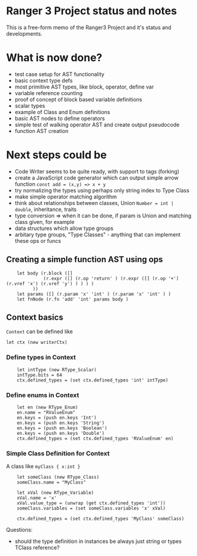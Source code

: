 
# Ranger 3 Project status and notes

This is a free-form memo of the Ranger3 Project and it's status and developments.

# What is now done?

- test case setup for AST functionality
- basic context type defs
- most primitive AST types, like block, operator, define var
- variable reference counting
- proof of concept of block based variable definitions
- scalar types
- example of Class and Enum definitions
- basic AST nodes to define operators
- simple test of walking operator AST and create output pseudocode
- function AST creation

# Next steps could be

- Code Writer seems to be quite ready, with support to tags (forking)
- create a JavaScript code generator which can output simple arrow function `const add = (x,y) => x + y`
- try normalizing the types using perhaps only string index to Type Class
- make simple operator matching algorithm
- think about relationships between classes, Union `Number = int | double`, inheritance, traits
- type conversion => when it can be done, if param is Union and matching class given, for example
- data structures which allow type groups
- arbitary type groups, "Type Classes" - anything that can implement these ops or funcs

## Creating a simple function AST using ops

```
    let body (r.block ([] 
              (r.expr ([] (r.op 'return' ) (r.expr ([] (r.op '+') (r.vref 'x') (r.vref 'y') ) ) ) )
          ))
    let params ([] (r.param 'x' 'int' ) (r.param 'x' 'int' ) )
    let fnNode (r.fn 'add' 'int' params body )
```

## Context basics

`Context` can be defined like
```
let ctx (new writerCtx)
```

### Define types in Context

```
    let intType (new RType_Scalar)
    intType.bits = 64
    ctx.defined_types = (set ctx.defined_types 'int' intType)
```

### Define enums in Context
```
    let en (new RType_Enum)
    en.name = "RValueEnum"
    en.keys = (push en.keys 'Int')
    en.keys = (push en.keys 'String')
    en.keys = (push en.keys 'Boolean')
    en.keys = (push en.keys 'Double')
    ctx.defined_types = (set ctx.defined_types 'RValueEnum' en)
```

### Simple Class Definition for Context
A class like `myClass { x:int } `

```
    let someClass (new RType_Class)
    someClass.name = "MyClass"

    let xVal (new RType_Variable)
    xVal.name = 'x'
    xVal.value_type = (unwrap (get ctx.defined_types 'int'))
    someClass.variables = (set someClass.variables 'x' xVal)

    ctx.defined_types = (set ctx.defined_types 'MyClass' someClass)

```
Questions:
- should the type definition in instances be always just string or types TClass reference?